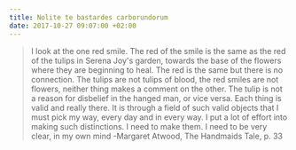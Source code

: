 ```yaml
---
title: Nolite te bastardes carborundorum
date: 2017-10-27 09:07:00 +02:00
---
```


> I look at the one red smile. The red of the smile is the same as the red of the tulips in Serena Joy's garden, towards the base of the flowers where they are beginning to heal. The red is the same but there is no connection. The tulips are not tulips of blood, the red smiles are not flowers, neither thing makes a comment on the other. The tulip is not a reason for disbelief in the hanged man, or vice versa. Each thing is valid and really there. It is through a field of such valid objects that I must pick my way, every day and in every way. I put a lot of effort into making such distinctions. I need to make them. I need to be very clear, in my own mind
> -Margaret Atwood, The Handmaids Tale, p. 33